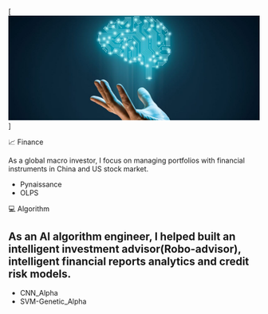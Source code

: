[![Header](https://github.com/conquerv0/conquerv0/blob/master/resources/machine_learning.jpg "Header")]

📈 Finance

As a global macro investor, I focus on managing portfolios with financial instruments in China and US stock market.
- Pynaissance
- OLPS

💻  Algorithm

As an AI algorithm engineer, I helped built an intelligent investment advisor(Robo-advisor), intelligent financial reports analytics and credit risk models.
--------
- CNN_Alpha
- SVM-Genetic_Alpha

